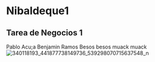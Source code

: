 # Nibaldeque1
Tarea de Negocios 1
-------------------
Pablo Acu;a
Benjamin Ramos
Besos besos muack muack
![340118193_441877738149736_539298070715637548_n](https://user-images.githubusercontent.com/81858128/232229021-a9fad984-5779-42be-8229-bf08d916af94.jpg)
